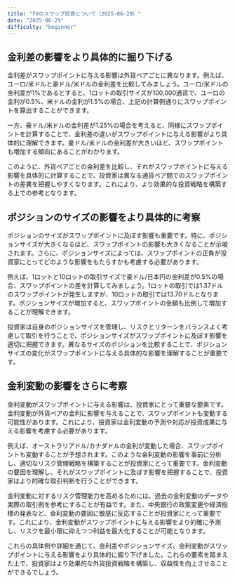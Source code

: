 ```yaml
---
title: "FXのスワップ投資について（2025-06-29）"
date: "2025-06-29"
difficulty: "beginner"
---
```


## 金利差の影響をより具体的に掘り下げる

金利差がスワップポイントに与える影響は外貨ペアごとに異なります。例えば、ユーロ/米ドルと豪ドル/米ドルの金利差を比較してみましょう。ユーロ/米ドルの金利差が1%であるとすると、1ロットの取引サイズが100,000通貨で、ユーロの金利が0.5%、米ドルの金利が1.5%の場合、上記の計算例通りにスワップポイントを算出することができます。

一方、豪ドル/米ドルの金利差が1.25%の場合を考えると、同様にスワップポイントを計算することで、金利差の違いがスワップポイントに与える影響がより具体的に理解できます。豪ドル/米ドルの金利差が大きいほど、スワップポイントも増加する傾向にあることがわかります。

このように、外貨ペアごとの金利差を比較し、それがスワップポイントに与える影響を具体的に計算することで、投資家は異なる通貨ペア間でのスワップポイントの差異を把握しやすくなります。これにより、より効果的な投資戦略を構築する上での参考となります。

## ポジションのサイズの影響をより具体的に考察

ポジションのサイズがスワップポイントに及ぼす影響も重要です。特に、ポジションサイズが大きくなるほど、スワップポイントの影響も大きくなることが示唆されます。さらに、ポジションサイズによっては、スワップポイントの正負が投資家にとってどのような影響をもたらすかも考慮する必要があります。

例えば、1ロットと10ロットの取引サイズで豪ドル/日本円の金利差が0.5%の場合、スワップポイントの差を計算してみましょう。1ロットの取引では1.37ドルのスワップポイントが発生しますが、10ロットの取引では13.70ドルとなります。ポジションサイズが増加すると、スワップポイントの金額も比例して増加することが理解できます。

投資家は自身のポジションサイズを管理し、リスクとリターンをバランスよく考慮して取引を行うことで、ポジションサイズがスワップポイントに及ぼす影響を適切に把握できます。異なるサイズのポジションを比較することで、ポジションサイズの変化がスワップポイントに与える具体的な影響を理解することが重要です。

## 金利変動の影響をさらに考察

金利変動がスワップポイントに与える影響は、投資家にとって重要な要素です。金利変動が外貨ペアの金利に影響を与えることで、スワップポイントも変動する可能性があります。これにより、投資家は金利変動の予測や対応が投資成果に与える影響を考慮する必要があります。

例えば、オーストラリアドル/カナダドルの金利が変動した場合、スワップポイントも変動することが予想されます。このような金利変動の影響を事前に分析し、適切なリスク管理戦略を構築することが投資家にとって重要です。金利変動の要因を理解し、それがスワップポイントに及ぼす影響を把握することで、投資家はより的確な取引判断を行うことができます。

金利変動に対するリスク管理能力を高めるためには、過去の金利変動のデータや実際の取引例を参考にすることが有益です。また、中央銀行の政策変更や経済指標の発表など、金利変動の要因に敏感に反応することが投資家にとって重要です。これにより、金利変動がスワップポイントに与える影響をより的確に予測し、リスクを最小限に抑えつつ利益を最大化することが可能となります。

これらの具体例や詳細を通じて、金利差やポジションサイズ、金利変動がスワップポイントに与える影響をより具体的に掘り下げました。これらの要素を踏まえた上で、投資家はより効果的な外貨投資戦略を構築し、収益性を向上させることができるでしょう。
